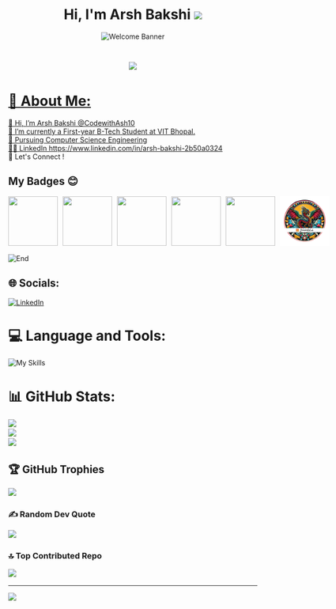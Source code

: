 <h1 align="center"><b>Hi, I'm Arsh Bakshi</b> 
<img src="https://media.giphy.com/media/hvRJCLFzcasrR4ia7z/giphy.gif" width="35"></h1>

<p align="center">
  <img src="https://user-images.githubusercontent.com/73097560/115834477-dbab4500-a447-11eb-908a-139a6edaec5c.gif" alt="Welcome Banner">
</p>

<p align="center" style="font-size: 30px;">
  <a href="https://github.com/DenverCoder1/readme-typing-svg">
    <img src="https://readme-typing-svg.herokuapp.com?font=Verdana&color=cyan&size=50&center=true&vCenter=true&width=1200&height=100&lines=Welcome+to+My+Github+Profile!!;>
  </a>
</p>
## <img src="https://media2.giphy.com/media/QssGEmpkyEOhBCb7e1/giphy.gif?cid=ecf05e47a0n3gi1bfqntqmob8g9aid1oyj2wr3ds3mg700bl&rid=giphy.gif" width="25"> 
    
# 💫 About Me:
👋 Hi, I’m Arsh Bakshi @CodewithAsh10<br>
🔭 I’m currently a First-year B-Tech Student at VIT Bhopal.<br>
🌱 Pursuing Computer Science Engineering<br>
🧑‍💻 LinkedIn https://www.linkedin.com/in/arsh-bakshi-2b50a0324<br>
🤝 Let's Connect !<br>

## My Badges 😊
<div style='display:flex; align-items:center; gap: 10px;' align='left'>
  <img src="./Resources/Postman API Fundamentals Student Expert.png" width="100px" height="100px" />
  <img src="./Resources/5.png" width="100px" height="100px" />
  <img src="./Resources/1.png" width="100px" height="100px" />
  <img src="./Resources/2.png" width="100px" height="100px" />
  <img src="./Resources/4.png" width="100px" height="100px" />
 <img src="https://github.com/girlscript/gssoc-website-new/blob/main/public/badges/8.png" width="100px" height="100px" /> 
</div>
<br>
<img src="./Resources/Dynamic_bar.gif" width="1100" height="10" alt="End">

## 🌐 Socials:
[![LinkedIn](https://img.shields.io/badge/LinkedIn-%230077B5.svg?logo=linkedin&logoColor=white)](https://linkedin.com/in/arsh-bakshi-2b50a0324) 

# 💻 Language and Tools:
![My Skills](https://skillicons.dev/icons?i=vscode,cpp,py,html,css,matlab,postman,mysql)

# 📊 GitHub Stats:
![](https://github-readme-stats.vercel.app/api?username=CodewithAsh10&theme=tokyonight&hide_border=false&include_all_commits=true&count_private=false)<br/>
![](https://github-readme-streak-stats.herokuapp.com/?user=CodewithAsh10&theme=tokyonight&hide_border=false)<br/>
![](https://github-readme-stats.vercel.app/api/top-langs/?username=CodewithAsh10&theme=tokyonight&hide_border=false&include_all_commits=true&count_private=false&layout=compact)

## 🏆 GitHub Trophies
![](https://github-profile-trophy.vercel.app/?username=CodewithAsh10&theme=blue_navy&no-frame=false&no-bg=false&margin-w=4)

### ✍️ Random Dev Quote
![](https://quotes-github-readme.vercel.app/api?type=horizontal&theme=dark)

### 🔝 Top Contributed Repo
![](https://github-contributor-stats.vercel.app/api?username=CodewithAsh10&limit=5&theme=blue_navy&combine_all_yearly_contributions=true)

---
[![](https://visitcount.itsvg.in/api?id=CodewithAsh10&icon=5&color=1)](https://visitcount.itsvg.in)

<!-- Proudly created with GPRM ( https://gprm.itsvg.in ) -->
